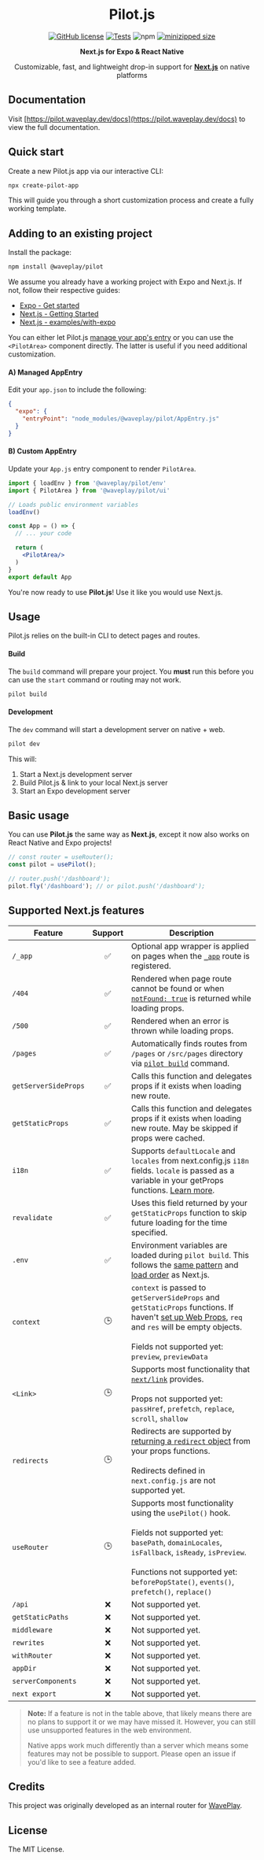 <h1 align="center">Pilot.js</h1>

<div align="center">

[![GitHub license](https://img.shields.io/github/license/Wave-Play/pilot?style=flat)](https://github.com/Wave-Play/pilot/blob/main/LICENSE) [![Tests](https://github.com/Wave-Play/pilot/workflows/CI/badge.svg)](https://github.com/Wave-Play/pilot/actions) ![npm](https://img.shields.io/npm/v/@waveplay/pilot) [![minizipped size](https://badgen.net/bundlephobia/minzip/@waveplay/pilot)](https://bundlephobia.com/result?p=@waveplay/pilot)

**Next.js for Expo & React Native**

Customizable, fast, and lightweight drop-in support for **[Next.js](https://nextjs.org/)** on native platforms

</div>


## Documentation

Visit [https://pilot.waveplay.dev/docs](https://pilot.waveplay.dev/docs) to view the full documentation.

## Quick start

Create a new Pilot.js app via our interactive CLI:

```bash
npx create-pilot-app
```

This will guide you through a short customization process and create a fully working template.

## Adding to an existing project

Install the package:

```bash
npm install @waveplay/pilot
```

We assume you already have a working project with Expo and Next.js. If not, follow their respective guides:

- [Expo - Get started](https://docs.expo.dev/get-started/create-a-new-app/)
- [Next.js - Getting Started](https://nextjs.org/docs/getting-started)
- [Next.js - examples/with-expo](https://github.com/vercel/next.js/tree/canary/examples/with-expo)

You can either let Pilot.js [manage your app's entry](https://pilot.waveplay.dev/docs/managed-entry.md) or you can use the `<PilotArea>` component directly. The latter is useful if you need additional customization.

#### A) Managed AppEntry

Edit your `app.json` to include the following:

```json
{
  "expo": {
    "entryPoint": "node_modules/@waveplay/pilot/AppEntry.js"
  }
}
```

#### B) Custom AppEntry
Update your `App.js` entry component to render `PilotArea`.

```jsx
import { loadEnv } from '@waveplay/pilot/env'
import { PilotArea } from '@waveplay/pilot/ui'

// Loads public environment variables
loadEnv()

const App = () => {
  // ... your code

  return (
    <PilotArea/>
  )
}
export default App
```

You're now ready to use **Pilot.js**! Use it like you would use Next.js.

## Usage

Pilot.js relies on the built-in CLI to detect pages and routes.

#### Build

The `build` command will prepare your project. You **must** run this before you can use the `start` command or routing may not work.

```bash
pilot build
```

#### Development

The `dev` command will start a development server on native + web.

```bash
pilot dev
```

This will:
1. Start a Next.js development server
2. Build Pilot.js & link to your local Next.js server
3. Start an Expo development server

## Basic usage

You can use **Pilot.js** the same way as **Next.js**, except it now also works on React Native and Expo projects!

```ts
// const router = useRouter();
const pilot = usePilot();

// router.push('/dashboard');
pilot.fly('/dashboard'); // or pilot.push('/dashboard');
```

## Supported Next.js features

| Feature              | Support             | Description |
|----------------------|---------------------|-------------|
| `/_app`               | <center>✅</center> | Optional app wrapper is applied on pages when the [`_app`](https://nextjs.org/docs/advanced-features/custom-app) route is registered. |
| `/404`               | <center>✅</center> | Rendered when page route cannot be found or when [`notFound: true`]((https://nextjs.org/docs/api-reference/data-fetching/get-server-side-props#notfound)) is returned while loading props. |
| `/500`               | <center>✅</center> | Rendered when an error is thrown while loading props. |
| `/pages`             | <center>✅</center> | Automatically finds routes from `/pages` or `/src/pages` directory via [`pilot build`](https://pilot.waveplay.dev/docs/cli.md) command. |
| `getServerSideProps` | <center>✅</center> | Calls this function and delegates props if it exists when loading new route. |
| `getStaticProps`     | <center>✅</center> | Calls this function and delegates props if it exists when loading new route. May be skipped if props were cached. |
| `i18n`               | <center>✅</center> | Supports `defaultLocale` and `locales` from next.config.js `i18n` fields. `locale` is passed as a variable in your getProps functions. [Learn more](https://pilot.waveplay.dev/docs/i18n.md). |
| `revalidate`         | <center>✅</center> | Uses this field returned by your `getStaticProps` function to skip future loading for the time specified. |
| `.env`							 | <center>✅</center> | Environment variables are loaded during `pilot build`. This follows the [same pattern](https://nextjs.org/docs/basic-features/environment-variables#exposing-environment-variables-to-the-browser) and [load order](https://nextjs.org/docs/basic-features/environment-variables#environment-variable-load-order) as Next.js. |
| `context`            | <center>🕒</center> | `context` is passed to `getServerSideProps` and `getStaticProps` functions. If haven't [set up Web Props](https://pilot.waveplay.dev/docs/web-props.md), `req` and `res` will be empty objects.<br/><br/>Fields not supported yet:<br/>`preview`, `previewData` |
| `<Link>`             | <center>🕒</center> | Supports most functionality that [`next/link`](https://nextjs.org/docs/api-reference/next/link) provides.<br/><br/>Props not supported yet:<br/>`passHref`, `prefetch`, `replace`, `scroll`, `shallow` |
| `redirects`             | <center>🕒</center> | Redirects are supported by [returning a `redirect` object](https://nextjs.org/docs/api-reference/data-fetching/get-server-side-props#redirect) from your props functions.<br/><br/>Redirects defined in `next.config.js` are not supported yet. |
| `useRouter`          | <center>🕒</center> | Supports most functionality using the `usePilot()` hook.<br/><br/>Fields not supported yet:<br/>`basePath`, `domainLocales`, `isFallback`, `isReady`, `isPreview`.<br/><br/>Functions not supported yet:<br/>`beforePopState()`, `events()`, `prefetch()`, `replace()` |
| `/api`     | <center>❌</center> | Not supported yet. |
| `getStaticPaths`     | <center>❌</center> | Not supported yet. |
| `middleware`         | <center>❌</center> | Not supported yet. |
| `rewrites`           | <center>❌</center> | Not supported yet. |
| `withRouter`         | <center>❌</center> | Not supported yet. |
| `appDir`             | <center>❌</center> | Not supported yet. |
| `serverComponents`   | <center>❌</center> | Not supported yet. |
| `next export`        | <center>❌</center> | Not supported yet. |

> **Note:** If a feature is not in the table above, that likely means there are no plans to support it or we may have missed it.  However, you can still use unsupported features in the web environment.
> 
> Native apps work much differently than a server which means some features may not be possible to support. Please open an issue if you'd like to see a feature added.

## Credits

This project was originally developed as an internal router for [WavePlay](https://waveplay.com).

## License

The MIT License.

